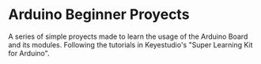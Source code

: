 # Arduino Beginner Proyects

A series of simple proyects made to learn the usage of the Arduino Board and its modules. Following the tutorials in Keyestudio's "Super Learning Kit for Arduino". 